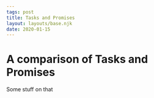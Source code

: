 ```yaml
---
tags: post
title: Tasks and Promises
layout: layouts/base.njk
date: 2020-01-15
---
```


# A comparison of Tasks and Promises

Some stuff on that
